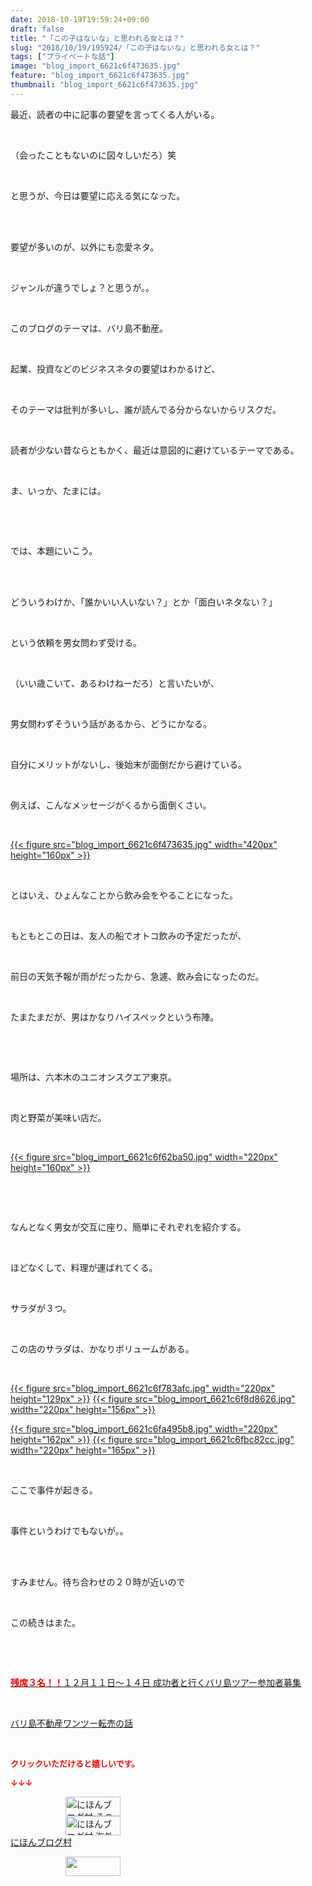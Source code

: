 ```yaml
---
date: 2018-10-19T19:59:24+09:00
draft: false
title: "「この子はないな」と思われる女とは？"
slug: "2018/10/19/195924/「この子はないな」と思われる女とは？"
tags: ["プライベートな話"]
image: "blog_import_6621c6f473635.jpg"
feature: "blog_import_6621c6f473635.jpg"
thumbnail: "blog_import_6621c6f473635.jpg"
---
```

<p>最近、読者の中に記事の要望を言ってくる人がいる。</p><p> </p><p>（会ったこともないのに図々しいだろ）笑</p><p> </p><p>と思うが、今日は要望に応える気になった。</p><p> </p><p><br/>要望が多いのが、以外にも恋愛ネタ。</p><p> </p><p>ジャンルが違うでしょ？と思うが。。</p><p> </p><p>このブログのテーマは、バリ島不動産。</p><p> </p><p>起業、投資などのビジネスネタの要望はわかるけど、</p><p> </p><p>そのテーマは批判が多いし、誰が読んでる分からないからリスクだ。</p><p> </p><p>読者が少ない昔ならともかく、最近は意図的に避けているテーマである。</p><p> </p><p>ま、いっか、たまには。</p><p> </p><p> </p><p>では、本題にいこう。</p><p> </p><p><br/>どういうわけか、「誰かいい人いない？」とか「面白いネタない？」</p><p> </p><p>という依頼を男女問わず受ける。</p><p> </p><p>（いい歳こいて、あるわけねーだろ）と言いたいが、</p><p> </p><p>男女問わずそういう話があるから、どうにかなる。</p><p> </p><p>自分にメリットがないし、後始末が面倒だから避けている。</p><p> </p><p>例えば、こんなメッセージがくるから面倒くさい。</p><p> </p><p><a href="blog_import_6621c6f473635.jpg">{{< figure src="blog_import_6621c6f473635.jpg" width="420px" height="160px" >}}</a></p><p> </p><p>とはいえ、ひょんなことから飲み会をやることになった。</p><p> </p><p>もともとこの日は、友人の船でオトコ飲みの予定だったが、</p><p> </p><p>前日の天気予報が雨がだったから、急遽、飲み会になったのだ。</p><p> </p><p>たまたまだが、男はかなりハイスペックという布陣。</p><p> </p><p> </p><p>場所は、六本木のユニオンスクエア東京。</p><p> </p><p>肉と野菜が美味い店だ。</p><p> </p><p><a href="blog_import_6621c6f62ba50.jpg">{{< figure src="blog_import_6621c6f62ba50.jpg" width="220px" height="160px" >}}</a></p><p> </p><p> </p><p>なんとなく男女が交互に座り、簡単にそれぞれを紹介する。</p><p> </p><p>ほどなくして、料理が運ばれてくる。</p><p> </p><p>サラダが３つ。</p><p> </p><p>この店のサラダは、かなりボリュームがある。</p><p> </p><p><a href="blog_import_6621c6f783afc.jpg">{{< figure src="blog_import_6621c6f783afc.jpg" width="220px" height="129px" >}}</a> <a href="blog_import_6621c6f8d8626.jpg">{{< figure src="blog_import_6621c6f8d8626.jpg" width="220px" height="156px" >}}</a></p><p><a href="blog_import_6621c6fa495b8.jpg">{{< figure src="blog_import_6621c6fa495b8.jpg" width="220px" height="162px" >}}</a> <a href="blog_import_6621c6fbc82cc.jpg">{{< figure src="blog_import_6621c6fbc82cc.jpg" width="220px" height="165px" >}}</a></p><p> </p><p>ここで事件が起きる。</p><p> </p><p>事件というわけでもないが。。</p><p> </p><p><br/>すみません。待ち合わせの２０時が近いので</p><p> </p><p>この続きはまた。</p><p> </p><p> </p><p><a href="entry-12410059910.html" target="_blank"><span style="font-weight: bold;"><span style="color: rgb(255, 0, 0);">残席３名！！</span></span>１２月１１日～１４日 成功者と行くバリ島ツアー参加者募集</a></p><p> </p><p><a href="entry-12408727031.html" target="_blank">バリ島不動産ワンツー転売の話</a></p><p> </p><p><font color="#ff0000" size="2"><strong>クリックいただけると嬉しいです。</strong></font></p><p><font color="#ff0000" size="2"><strong>↓↓↓</strong></font></p><p><a href="ranking.html?p_cid=01260127" id="&amp;blogmura_banner" target="_blank"><img alt="にほんブログ村 その他生活ブログ 不動産投資へ" border="0" height="31" src="data:image/svg+xml;charset=utf-8,%3Csvg%20xmlns%3D%22http%3A%2F%2Fwww.w3.org%2F2000%2Fsvg%22%20title%3D%22Placeholder%20for%20Images%22%20role%3D%22presentation%22%20viewBox%3D%220%200%2088%2031%22%20%2F%3E" width="88" data-src="https://img-proxy.blog-video.jp/images?url=http%3A%2F%2Flife.blogmura.com%2Fhudousantoushi%2Fimg%2Fhudousantoushi88_31.gif" style="aspect-ratio: auto 88 / 31;"/><noscript><img alt="にほんブログ村 その他生活ブログ 不動産投資へ" border="0" height="31" src="https://img-proxy.blog-video.jp/images?url=http%3A%2F%2Flife.blogmura.com%2Fhudousantoushi%2Fimg%2Fhudousantoushi88_31.gif" width="88"></noscript></a><br/><a href="ranking.html?p_cid=01260127" target="_blank"><img alt="にほんブログ村 海外生活ブログ バリ島情報へ" border="0" height="31" src="data:image/svg+xml;charset=utf-8,%3Csvg%20xmlns%3D%22http%3A%2F%2Fwww.w3.org%2F2000%2Fsvg%22%20title%3D%22Placeholder%20for%20Images%22%20role%3D%22presentation%22%20viewBox%3D%220%200%2088%2031%22%20%2F%3E" width="88" data-src="https://img-proxy.blog-video.jp/images?url=http%3A%2F%2Foverseas.blogmura.com%2Fbali%2Fimg%2Fbali88_31.gif" style="aspect-ratio: auto 88 / 31;"/><noscript><img alt="にほんブログ村 海外生活ブログ バリ島情報へ" border="0" height="31" src="https://img-proxy.blog-video.jp/images?url=http%3A%2F%2Foverseas.blogmura.com%2Fbali%2Fimg%2Fbali88_31.gif" width="88"></noscript></a><br/><a href="ranking.html?p_cid=01260127" target="_blank">にほんブログ村</a></p><p><a href="link.php?1804582" title="人気ブログランキングへ"><img border="0" height="31" src="data:image/svg+xml;charset=utf-8,%3Csvg%20xmlns%3D%22http%3A%2F%2Fwww.w3.org%2F2000%2Fsvg%22%20title%3D%22Placeholder%20for%20Images%22%20role%3D%22presentation%22%20viewBox%3D%220%200%2088%2031%22%20%2F%3E" width="88" data-src="https://blog.with2.net/img/banner/banner_22.gif" style="aspect-ratio: auto 88 / 31;"/><noscript><img border="0" height="31" src="https://blog.with2.net/img/banner/banner_22.gif" width="88"></noscript></a></p><p> </p>

